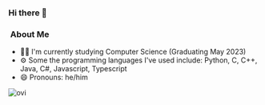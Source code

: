 ### Hi there 👋

<!--
**mbjackson7/mbjackson7** is a ✨ _special_ ✨ repository because its `README.md` (this file) appears on your GitHub profile.

Here are some ideas to get you started:

- 🔭 I’m currently working on ...
- 🌱 I’m currently learning ...
- 👯 I’m looking to collaborate on ...
- 🤔 I’m looking for help with ...
- 💬 Ask me about ...
- 📫 How to reach me: ...
- 😄 Pronouns: ...
- ⚡ Fun fact: ...

[![Linkedin Badge](https://img.shields.io/badge/Morgan_Jackson-blue?style=flat-square&logo=Linkedin&logoColor=white&link=https://www.linkedin.com/in/morganjackson-68-65-6c-6c-6f/)](https://www.linkedin.com/in/morganjackson-68-65-6c-6c-6f/)

[Portfolio](https://mbjackson7.github.io/#/)
-->

###   &nbsp;About Me

- 👨‍🎓 I'm currently studying Computer Science (Graduating May 2023)
- ⚙️ Some the programming languages I've used include: Python, C, C++, Java, C#, Javascript, Typescript
- 😄 Pronouns: he/him

<img src="https://github-readme-stats.vercel.app/api/top-langs?username=mbjackson7&show_icons=true&locale=en&layout=compact&theme=chartreuse-dark" alt="ovi" />
<!--
### 📊 Github Stats


<img align='left' src="https://github-readme-stats.vercel.app/api?username=mbjackson7&show_icons=true">
-->
